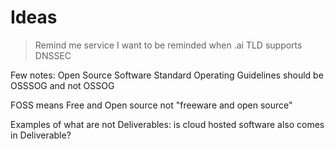 # Ideas

> Remind me service
I want to be reminded when .ai TLD supports DNSSEC


Few notes: 
Open Source Software Standard Operating Guidelines should be OSSSOG and not OSSOG

FOSS means Free and Open source not "freeware and open source"

Examples of what are not Deliverables:
is cloud hosted software also comes in Deliverable?

